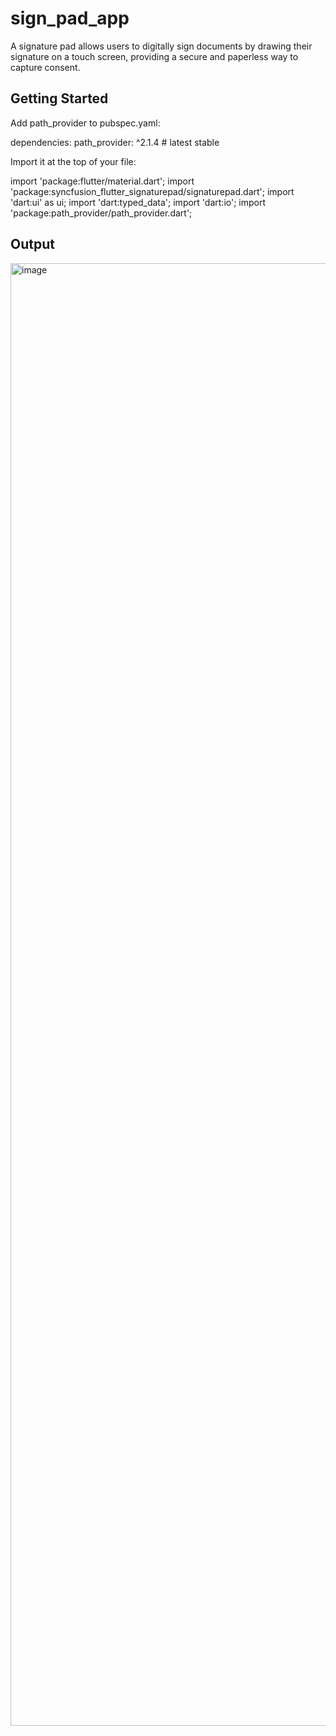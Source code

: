 # sign_pad_app

A signature pad allows users to digitally sign documents by drawing their signature on a touch screen, providing a secure and paperless way to capture consent.

## Getting Started

Add path_provider to pubspec.yaml:

dependencies:
  path_provider: ^2.1.4   # latest stable
  
Import it at the top of your file:

import 'package:flutter/material.dart';
import 'package:syncfusion_flutter_signaturepad/signaturepad.dart';
import 'dart:ui' as ui;
import 'dart:typed_data';
import 'dart:io';
import 'package:path_provider/path_provider.dart';

## Output

<img width="1080" height="2340" alt="image" src="https://github.com/user-attachments/assets/61ccb777-6d41-41ad-8b06-4ea07ab9117d" />

